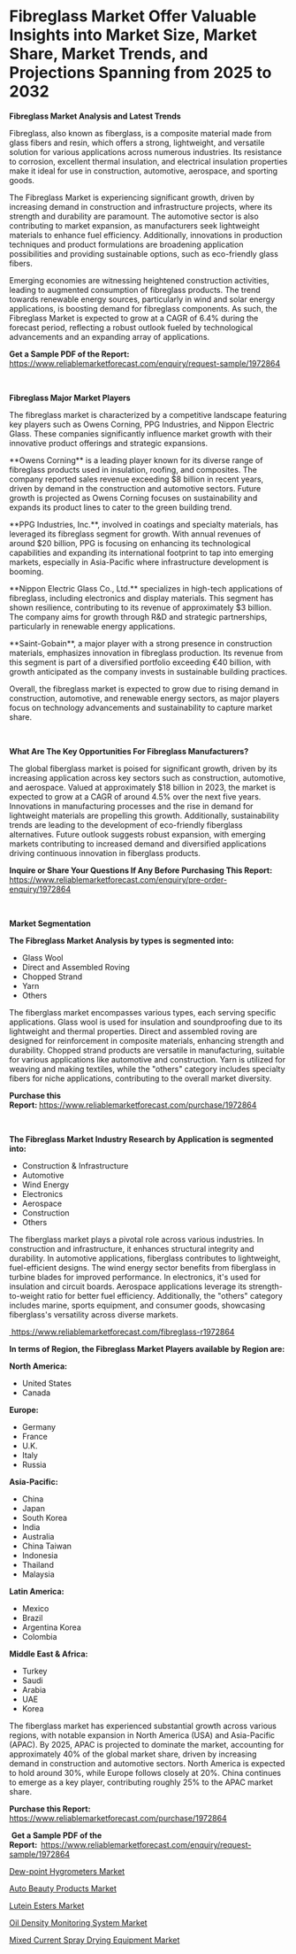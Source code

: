 <p><h1>Fibreglass Market Offer Valuable Insights into Market Size, Market Share, Market Trends, and Projections Spanning from 2025 to 2032</h1></p><p><strong>Fibreglass Market Analysis and Latest Trends</strong></p>
<p><p>Fibreglass, also known as fiberglass, is a composite material made from glass fibers and resin, which offers a strong, lightweight, and versatile solution for various applications across numerous industries. Its resistance to corrosion, excellent thermal insulation, and electrical insulation properties make it ideal for use in construction, automotive, aerospace, and sporting goods.</p><p>The Fibreglass Market is experiencing significant growth, driven by increasing demand in construction and infrastructure projects, where its strength and durability are paramount. The automotive sector is also contributing to market expansion, as manufacturers seek lightweight materials to enhance fuel efficiency. Additionally, innovations in production techniques and product formulations are broadening application possibilities and providing sustainable options, such as eco-friendly glass fibers.</p><p>Emerging economies are witnessing heightened construction activities, leading to augmented consumption of fibreglass products. The trend towards renewable energy sources, particularly in wind and solar energy applications, is boosting demand for fibreglass components. As such, the Fibreglass Market is expected to grow at a CAGR of 6.4% during the forecast period, reflecting a robust outlook fueled by technological advancements and an expanding array of applications.</p></p>
<p><strong>Get a Sample PDF of the Report:&nbsp;</strong> <a href="https://www.reliablemarketforecast.com/enquiry/request-sample/1972864?utm_campaign=1897&utm_medium=2&utm_source=Github&utm_content=ia&utm_term=02042025&utm_id=fibreglass">https://www.reliablemarketforecast.com/enquiry/request-sample/1972864</a></p>
<p>&nbsp;</p>
<p><strong>Fibreglass Major Market Players</strong></p>
<p><p>The fibreglass market is characterized by a competitive landscape featuring key players such as Owens Corning, PPG Industries, and Nippon Electric Glass. These companies significantly influence market growth with their innovative product offerings and strategic expansions.</p><p>**Owens Corning** is a leading player known for its diverse range of fibreglass products used in insulation, roofing, and composites. The company reported sales revenue exceeding $8 billion in recent years, driven by demand in the construction and automotive sectors. Future growth is projected as Owens Corning focuses on sustainability and expands its product lines to cater to the green building trend.</p><p>**PPG Industries, Inc.**, involved in coatings and specialty materials, has leveraged its fibreglass segment for growth. With annual revenues of around $20 billion, PPG is focusing on enhancing its technological capabilities and expanding its international footprint to tap into emerging markets, especially in Asia-Pacific where infrastructure development is booming.</p><p>**Nippon Electric Glass Co., Ltd.** specializes in high-tech applications of fibreglass, including electronics and display materials. This segment has shown resilience, contributing to its revenue of approximately $3 billion. The company aims for growth through R&D and strategic partnerships, particularly in renewable energy applications.</p><p>**Saint-Gobain**, a major player with a strong presence in construction materials, emphasizes innovation in fibreglass production. Its revenue from this segment is part of a diversified portfolio exceeding €40 billion, with growth anticipated as the company invests in sustainable building practices.</p><p>Overall, the fibreglass market is expected to grow due to rising demand in construction, automotive, and renewable energy sectors, as major players focus on technology advancements and sustainability to capture market share.</p></p>
<p>&nbsp;</p>
<p><strong>What Are The Key Opportunities For Fibreglass Manufacturers?</strong></p>
<p><p>The global fiberglass market is poised for significant growth, driven by its increasing application across key sectors such as construction, automotive, and aerospace. Valued at approximately $18 billion in 2023, the market is expected to grow at a CAGR of around 4.5% over the next five years. Innovations in manufacturing processes and the rise in demand for lightweight materials are propelling this growth. Additionally, sustainability trends are leading to the development of eco-friendly fiberglass alternatives. Future outlook suggests robust expansion, with emerging markets contributing to increased demand and diversified applications driving continuous innovation in fiberglass products.</p></p>
<p><strong>Inquire or Share Your Questions If Any Before Purchasing This Report:</strong> <a href="https://www.reliablemarketforecast.com/enquiry/pre-order-enquiry/1972864?utm_campaign=1897&utm_medium=2&utm_source=Github&utm_content=ia&utm_term=02042025&utm_id=fibreglass">https://www.reliablemarketforecast.com/enquiry/pre-order-enquiry/1972864</a></p>
<p>&nbsp;</p>
<p><strong>Market Segmentation</strong></p>
<p><strong>The Fibreglass Market Analysis by types is segmented into:</strong></p>
<p><ul><li>Glass Wool</li><li>Direct and Assembled Roving</li><li>Chopped Strand</li><li>Yarn</li><li>Others</li></ul></p>
<p><p>The fiberglass market encompasses various types, each serving specific applications. Glass wool is used for insulation and soundproofing due to its lightweight and thermal properties. Direct and assembled roving are designed for reinforcement in composite materials, enhancing strength and durability. Chopped strand products are versatile in manufacturing, suitable for various applications like automotive and construction. Yarn is utilized for weaving and making textiles, while the "others" category includes specialty fibers for niche applications, contributing to the overall market diversity.</p></p>
<p><strong>Purchase this Report:&nbsp;</strong><a href="https://www.reliablemarketforecast.com/purchase/1972864?utm_campaign=1897&utm_medium=2&utm_source=Github&utm_content=ia&utm_term=02042025&utm_id=fibreglass">https://www.reliablemarketforecast.com/purchase/1972864</a></p>
<p>&nbsp;</p>
<p><strong>The Fibreglass Market Industry Research by Application is segmented into:</strong></p>
<p><ul><li>Construction & Infrastructure</li><li>Automotive</li><li>Wind Energy</li><li>Electronics</li><li>Aerospace</li><li>Construction</li><li>Others</li></ul></p>
<p><p>The fiberglass market plays a pivotal role across various industries. In construction and infrastructure, it enhances structural integrity and durability. In automotive applications, fiberglass contributes to lightweight, fuel-efficient designs. The wind energy sector benefits from fiberglass in turbine blades for improved performance. In electronics, it's used for insulation and circuit boards. Aerospace applications leverage its strength-to-weight ratio for better fuel efficiency. Additionally, the "others" category includes marine, sports equipment, and consumer goods, showcasing fiberglass's versatility across diverse markets.</p></p>
<p><a href="https://www.reliablemarketforecast.com/fibreglass-r1972864?utm_campaign=1897&utm_medium=2&utm_source=Github&utm_content=ia&utm_term=02042025&utm_id=fibreglass">&nbsp;https://www.reliablemarketforecast.com/fibreglass-r1972864</a></p>
<p><strong>In terms of Region, the Fibreglass Market Players available by Region are:</strong></p>
<p>
    <p> <strong> North America: </strong>
        <ul>
            <li>United States</li>
            <li>Canada</li>
        </ul>
        </p> 
    <p> <strong> Europe: </strong>
        <ul>
            <li>Germany</li>
            <li>France</li>
            <li>U.K.</li>
            <li>Italy</li>
            <li>Russia</li>
        </ul>
        </p> 
    <p> <strong> Asia-Pacific: </strong>
        <ul>
            <li>China</li>
            <li>Japan</li>
            <li>South Korea</li>
            <li>India</li>
            <li>Australia</li>
            <li>China Taiwan</li>
            <li>Indonesia</li>
            <li>Thailand</li>
            <li>Malaysia</li>
        </ul>
        </p> 
    <p> <strong> Latin America: </strong>
        <ul>
            <li>Mexico</li>
            <li>Brazil</li>
            <li>Argentina Korea</li>
            <li>Colombia</li>
        </ul>
        </p> 
    <p> <strong> Middle East & Africa: </strong>
        <ul>
            <li>Turkey</li>
            <li>Saudi</li>
            <li>Arabia</li>
            <li>UAE</li>
            <li>Korea</li>
        </ul>
    </p>
    </p>
<p><p>The fiberglass market has experienced substantial growth across various regions, with notable expansion in North America (USA) and Asia-Pacific (APAC). By 2025, APAC is projected to dominate the market, accounting for approximately 40% of the global market share, driven by increasing demand in construction and automotive sectors. North America is expected to hold around 30%, while Europe follows closely at 20%. China continues to emerge as a key player, contributing roughly 25% to the APAC market share.</p></p>
<p><strong>Purchase this Report: </strong><a href="https://www.reliablemarketforecast.com/purchase/1972864?utm_campaign=1897&utm_medium=2&utm_source=Github&utm_content=ia&utm_term=02042025&utm_id=fibreglass">https://www.reliablemarketforecast.com/purchase/1972864</a></p>
<p>&nbsp;<strong>Get a Sample PDF of the Report:&nbsp;&nbsp;</strong><a href="https://www.reliablemarketforecast.com/enquiry/request-sample/1972864?utm_campaign=1897&utm_medium=2&utm_source=Github&utm_content=ia&utm_term=02042025&utm_id=fibreglass">https://www.reliablemarketforecast.com/enquiry/request-sample/1972864</a></p>
<p><strong></strong></p>
<p><p><a href="https://www.linkedin.com/pulse/dew-point-hygrometers-market-report-projected-112-cagr-ho2ke?utm_campaign=1897&utm_medium=2&utm_source=Github&utm_content=ia&utm_term=02042025&utm_id=fibreglass">Dew-point Hygrometers Market</a></p><p><a href="https://github.com/sivyerloucks/Market-Research-Report-List-1/blob/main/auto-beauty-products-market.md?utm_campaign=1897&utm_medium=2&utm_source=Github&utm_content=ia&utm_term=02042025&utm_id=fibreglass">Auto Beauty Products Market</a></p><p><a href="https://github.com/rwanjamiul/Market-Research-Report-List-1/blob/main/lutein-esters-market.md?utm_campaign=1897&utm_medium=2&utm_source=Github&utm_content=ia&utm_term=02042025&utm_id=fibreglass">Lutein Esters Market</a></p><p><a href="https://www.linkedin.com/pulse/oil-density-monitoring-system-market-global-regional-rqkge?utm_campaign=1897&utm_medium=2&utm_source=Github&utm_content=ia&utm_term=02042025&utm_id=fibreglass">Oil Density Monitoring System Market</a></p><p><a href="https://www.linkedin.com/pulse/comprehensive-growth-insights-mixed-current-spray-drying-gwvqe?utm_campaign=1897&utm_medium=2&utm_source=Github&utm_content=ia&utm_term=02042025&utm_id=fibreglass">Mixed Current Spray Drying Equipment Market</a></p></p>